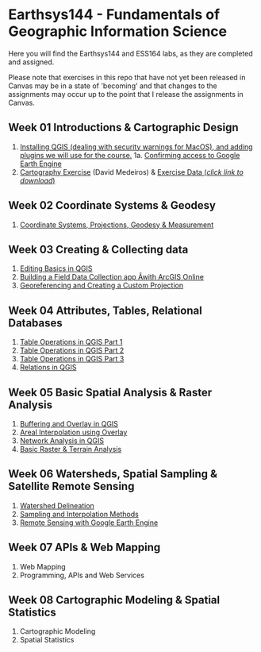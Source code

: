 # Earthsys144 - Fundamentals of Geographic Information Science

Here you will find the Earthsys144 and ESS164 labs, as they are completed and assigned.

Please note that exercises in this repo that have not yet been released in Canvas may be in a state of 'becoming' and that changes to the assignments may occur up to the point that I release the assignments in Canvas.

## Week 01 Introductions & Cartographic Design

1. [Installing QGIS (dealing with security warnings for MacOS), and adding plugins we will use for the course.](Labs/Week_01/CleanQGISInstallationforMac.md)
1a. [Confirming access to Google Earth Engine](Labs/Week_01/gee_account_test.md)
2. [Cartography Exercise](https://github.com/mapninja/Earthsys144/raw/master/Labs/Week_01/earthquake%20lab%20QGIS%203_10.pdf) (David Medeiros) & [Exercise Data (_click link to download_)](https://github.com/mapninja/Earthsys144/raw/master/data/CartographyExerciseMaterials.zip)

## Week 02 Coordinate Systems & Geodesy

1. [Coordinate Systems, Projections, Geodesy & Measurement](Labs/Week_02/Coordinate_Systems_Geodesy.md)

## Week 03 Creating & Collecting data

1. [Editing Basics in QGIS](https://github.com/mapninja/Earthsys144/blob/master/Labs/Week_03/Editing_with_QGIS.md)
2. [Building a Field Data Collection app Âwith ArcGIS Online](https://github.com/mapninja/Earthsys144/blob/masteÂr/Labs/Week_03/ArcGIS_Online_FieldMaps.md)
3. [Georeferencing and Creating a Custom Projection](https://github.com/mapninja/Earthsys144/blob/master/Labs/Week_04/GeoreferencingImages.md)

## Week 04 Attributes, Tables, Relational Databases

1. [Table Operations in QGIS Part 1](https://github.com/mapninja/Earthsys144/blob/master/Labs/Week_04/Table_Operations_in_QGIS_pt1.md)
2. [Table Operations in QGIS Part 2](https://github.com/mapninja/Earthsys144/blob/master/Labs/Week_04/Table_Operations_in_QGIS_pt2.md)
3. [Table Operations in QGIS Part 3](https://github.com/mapninja/Earthsys144/blob/master/Labs/Week_04/Table_Operations_in_QGIS_pt3.md)
4. [Relations in QGIS](https://github.com/mapninja/Earthsys144/blob/master/Labs/Week_04/Relations_in_QGIS.md)

## Week 05 Basic Spatial Analysis & Raster Analysis

1. [Buffering and Overlay in QGIS](https://github.com/mapninja/Earthsys144/blob/master/Labs/Week_05/Buffering_Overlay.md)
2. [Areal Interpolation using Overlay](https://github.com/mapninja/Earthsys144/blob/master/Labs/Week_05/Areal_Interpolation.md)
3. [Network Analysis in QGIS](https://github.com/mapninja/Earthsys144/blob/master/Labs/Week_05/Network_Analysis.md)
4. [Basic Raster & Terrain Analysis](https://github.com/mapninja/Earthsys144/blob/master/Labs/Week_05/Raster_and_Terrain.md)


## Week 06 Watersheds, Spatial Sampling & Satellite Remote Sensing

1. [Watershed Delineation](https://github.com/mapninja/Earthsys144/blob/master/Labs/Week_05/Watershed_Modeling.md)
2. [Sampling and Interpolation Methods](https://github.com/mapninja/Earthsys144/blob/master/Labs/Week_05/Sampling_Interpolation.md)
3. [Remote Sensing with Google Earth Engine](https://github.com/mapninja/Earthsys144/blob/master/Labs/Week_06/Remote_Sensing.md)


## Week 07 APIs & Web Mapping

1. Web Mapping
2. Programming, APIs and Web Services

## Week 08 Cartographic Modeling & Spatial Statistics

1. Cartographic Modeling
2. Spatial Statistics
